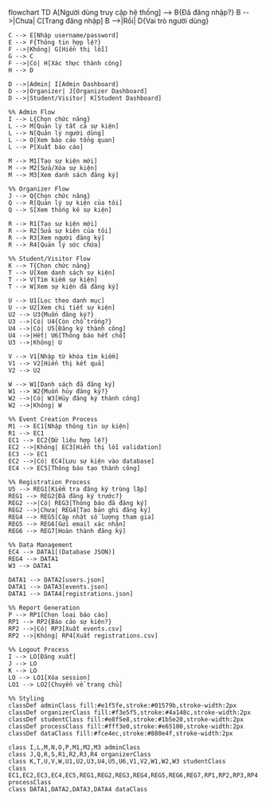 flowchart TD
    A[Người dùng truy cập hệ thống] --> B{Đã đăng nhập?}
    B -->|Chưa| C[Trang đăng nhập]
    B -->|Rồi| D{Vai trò người dùng}
    
    C --> E[Nhập username/password]
    E --> F{Thông tin hợp lệ?}
    F -->|Không| G[Hiển thị lỗi]
    G --> C
    F -->|Có| H[Xác thực thành công]
    H --> D
    
    D -->|Admin| I[Admin Dashboard]
    D -->|Organizer| J[Organizer Dashboard]
    D -->|Student/Visitor| K[Student Dashboard]
    
    %% Admin Flow
    I --> L{Chọn chức năng}
    L --> M[Quản lý tất cả sự kiện]
    L --> N[Quản lý người dùng]
    L --> O[Xem báo cáo tổng quan]
    L --> P[Xuất báo cáo]
    
    M --> M1[Tạo sự kiện mới]
    M --> M2[Sửa/Xóa sự kiện]
    M --> M3[Xem danh sách đăng ký]
    
    %% Organizer Flow
    J --> Q{Chọn chức năng}
    Q --> R[Quản lý sự kiện của tôi]
    Q --> S[Xem thống kê sự kiện]
    
    R --> R1[Tạo sự kiện mới]
    R --> R2[Sửa sự kiện của tôi]
    R --> R3[Xem người đăng ký]
    R --> R4[Quản lý sức chứa]
    
    %% Student/Visitor Flow
    K --> T{Chọn chức năng}
    T --> U[Xem danh sách sự kiện]
    T --> V[Tìm kiếm sự kiện]
    T --> W[Xem sự kiện đã đăng ký]
    
    U --> U1[Lọc theo danh mục]
    U --> U2[Xem chi tiết sự kiện]
    U2 --> U3{Muốn đăng ký?}
    U3 -->|Có| U4{Còn chỗ trống?}
    U4 -->|Có| U5[Đăng ký thành công]
    U4 -->|Hết| U6[Thông báo hết chỗ]
    U3 -->|Không| U
    
    V --> V1[Nhập từ khóa tìm kiếm]
    V1 --> V2[Hiển thị kết quả]
    V2 --> U2
    
    W --> W1[Danh sách đã đăng ký]
    W1 --> W2{Muốn hủy đăng ký?}
    W2 -->|Có| W3[Hủy đăng ký thành công]
    W2 -->|Không| W
    
    %% Event Creation Process
    M1 --> EC1[Nhập thông tin sự kiện]
    R1 --> EC1
    EC1 --> EC2{Dữ liệu hợp lệ?}
    EC2 -->|Không| EC3[Hiển thị lỗi validation]
    EC3 --> EC1
    EC2 -->|Có| EC4[Lưu sự kiện vào database]
    EC4 --> EC5[Thông báo tạo thành công]
    
    %% Registration Process
    U5 --> REG1[Kiểm tra đăng ký trùng lặp]
    REG1 --> REG2{Đã đăng ký trước?}
    REG2 -->|Có| REG3[Thông báo đã đăng ký]
    REG2 -->|Chưa| REG4[Tạo bản ghi đăng ký]
    REG4 --> REG5[Cập nhật số lượng tham gia]
    REG5 --> REG6[Gửi email xác nhận]
    REG6 --> REG7[Hoàn thành đăng ký]
    
    %% Data Management
    EC4 --> DATA1[(Database JSON)]
    REG4 --> DATA1
    W3 --> DATA1
    
    DATA1 --> DATA2[users.json]
    DATA1 --> DATA3[events.json]
    DATA1 --> DATA4[registrations.json]
    
    %% Report Generation
    P --> RP1[Chọn loại báo cáo]
    RP1 --> RP2{Báo cáo sự kiện?}
    RP2 -->|Có| RP3[Xuất events.csv]
    RP2 -->|Không| RP4[Xuất registrations.csv]
    
    %% Logout Process
    I --> LO[Đăng xuất]
    J --> LO
    K --> LO
    LO --> LO1[Xóa session]
    LO1 --> LO2[Chuyển về trang chủ]
    
    %% Styling
    classDef adminClass fill:#e1f5fe,stroke:#01579b,stroke-width:2px
    classDef organizerClass fill:#f3e5f5,stroke:#4a148c,stroke-width:2px
    classDef studentClass fill:#e8f5e8,stroke:#1b5e20,stroke-width:2px
    classDef processClass fill:#fff3e0,stroke:#e65100,stroke-width:2px
    classDef dataClass fill:#fce4ec,stroke:#880e4f,stroke-width:2px
    
    class I,L,M,N,O,P,M1,M2,M3 adminClass
    class J,Q,R,S,R1,R2,R3,R4 organizerClass
    class K,T,U,V,W,U1,U2,U3,U4,U5,U6,V1,V2,W1,W2,W3 studentClass
    class EC1,EC2,EC3,EC4,EC5,REG1,REG2,REG3,REG4,REG5,REG6,REG7,RP1,RP2,RP3,RP4 processClass
    class DATA1,DATA2,DATA3,DATA4 dataClass